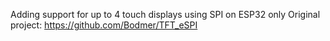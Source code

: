 Adding support for up to 4 touch displays using SPI on ESP32 only
Original project:  https://github.com/Bodmer/TFT_eSPI
